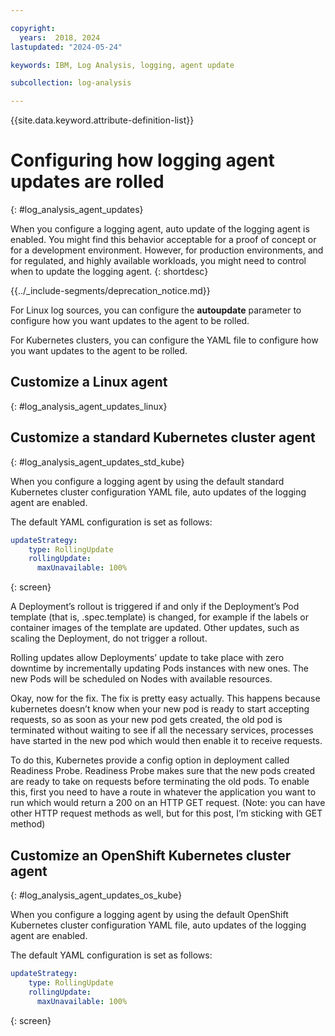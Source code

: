 ```yaml
---

copyright:
  years:  2018, 2024
lastupdated: "2024-05-24"

keywords: IBM, Log Analysis, logging, agent update

subcollection: log-analysis

---
```


{{site.data.keyword.attribute-definition-list}}

# Configuring how logging agent updates are rolled
{: #log_analysis_agent_updates}

When you configure a logging agent, auto update of the logging agent is enabled. You might find this behavior acceptable for a proof of concept or for a development environment. However, for production environments, and for regulated, and highly available workloads, you might need to control when to update the logging agent.
{: shortdesc}


{{../_include-segments/deprecation_notice.md}}

For Linux log sources, you can configure the **autoupdate** parameter to configure how you want updates to the agent to be rolled.

For Kubernetes clusters, you can configure the YAML file to configure how you want updates to the agent to be rolled.


## Customize a Linux agent
{: #log_analysis_agent_updates_linux}



## Customize a standard Kubernetes cluster agent
{: #log_analysis_agent_updates_std_kube}

When you configure a logging agent by using the default standard Kubernetes cluster configuration YAML file, auto updates of the logging agent are enabled.

The default YAML configuration is set as follows:

```yaml
updateStrategy:
    type: RollingUpdate
    rollingUpdate:
      maxUnavailable: 100%
```
{: screen}


A Deployment’s rollout is triggered if and only if the Deployment’s Pod template (that is, .spec.template) is changed, for example if the labels or container images of the template are updated. Other updates, such as scaling the Deployment, do not trigger a rollout.

Rolling updates allow Deployments’ update to take place with zero downtime by incrementally updating Pods instances with new ones. The new Pods will be scheduled on Nodes with available resources.

Okay, now for the fix. The fix is pretty easy actually. This happens because kubernetes doesn’t know when your new pod is ready to start accepting requests, so as soon as your new pod gets created, the old pod is terminated without waiting to see if all the necessary services, processes have started in the new pod which would then enable it to receive requests.

To do this, Kubernetes provide a config option in deployment called Readiness Probe. Readiness Probe makes sure that the new pods created are ready to take on requests before terminating the old pods. To enable this, first you need to have a route in whatever the application you want to run which would return a 200 on an HTTP GET request. (Note: you can have other HTTP request methods as well, but for this post, I’m sticking with GET method)

## Customize an OpenShift Kubernetes cluster agent
{: #log_analysis_agent_updates_os_kube}


When you configure a logging agent by using the default OpenShift Kubernetes cluster configuration YAML file, auto updates of the logging agent are enabled.

The default YAML configuration is set as follows:

```yaml
updateStrategy:
    type: RollingUpdate
    rollingUpdate:
      maxUnavailable: 100%
```
{: screen}
